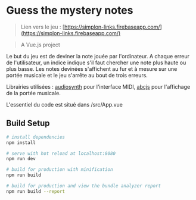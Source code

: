 # Guess the mystery notes

> Lien vers le jeu : [https://simplon-links.firebaseapp.com/](https://simplon-links.firebaseapp.com/)

> A Vue.js project

Le but du jeu est de deviner la note jouée par l'ordinateur. A chaque erreur de l'utilisateur, un indice indique s'il faut chercher une note plus haute ou plus basse. Les notes devinées s'affichent au fur et à mesure sur une portée musicale et le jeu s'arrête au bout de trois erreurs.

Librairies utilisées : [audiosynth](https://github.com/keithwhor/audiosynth) pour l'interface MIDI, [abcjs](https://github.com/paulrosen/abcjs) pour l'affichage de la portée musicale.

L'essentiel du code est situé dans /src/App.vue


## Build Setup

``` bash
# install dependencies
npm install

# serve with hot reload at localhost:8080
npm run dev

# build for production with minification
npm run build

# build for production and view the bundle analyzer report
npm run build --report
```
